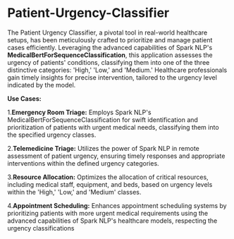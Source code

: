 # Patient-Urgency-Classifier

The Patient Urgency Classifier, a pivotal tool in real-world healthcare setups, has been meticulously crafted to prioritize and manage patient cases efficiently. Leveraging the advanced capabilities of Spark NLP's **MedicalBertForSequenceClassification**, this application assesses the urgency of patients' conditions, classifying them into one of the three distinctive categories: 'High,' 'Low,' and 'Medium.' Healthcare professionals gain timely insights for precise intervention, tailored to the urgency level indicated by the model.

**Use Cases:**

1.**Emergency Room Triage:**
Employs Spark NLP's MedicalBertForSequenceClassification for swift identification and prioritization of patients with urgent medical needs, classifying them into the specified urgency classes.                                                             

2.**Telemedicine Triage:**
Utilizes the power of Spark NLP in remote assessment of patient urgency, ensuring timely responses and appropriate interventions within the defined urgency categories.                                                                            

3.**Resource Allocation:**
Optimizes the allocation of critical resources, including medical staff, equipment, and beds, based on urgency levels within the 'High,' 'Low,' and 'Medium' classes.                                                                                        

4.**Appointment Scheduling:**
Enhances appointment scheduling systems by prioritizing patients with more urgent medical requirements using the advanced capabilities of Spark NLP's healthcare models, respecting the urgency classifications
